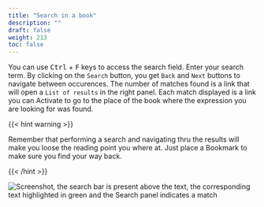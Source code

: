 ```yaml
---
title: "Search in a book"
description: ""
draft: false
weight: 213
toc: false
---
```



You can use <kbd>Ctrl</kbd> + <kbd>F</kbd> keys to access the 
search field. Enter your search term. By clicking on the 
`Search` button, you get `Back` and `Next` buttons to navigate between occurences.
The number of matches found is a link that will open a `List of results` 
in the right panel.
Each match displayed is a link you can Activate to go to the place 
of the book where the expression you are looking for was found.

{{< hint warning >}}

Remember that performing a search and navigating thru the results 
will make you loose the reading point you where at. 
Just place a Bookmark to make sure you find your way back.

{{< /hint >}}


<img src="/images/local-fr/thorium-search-navpanel.png" alt="Screenshot, the search bar is present above the text, the corresponding text highlighted in green and the Search panel indicates a match"/>